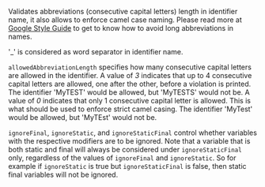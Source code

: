Validates abbreviations (consecutive capital letters) length in
identifier name, it also allows to enforce camel case naming. Please
read more at [Google Style
Guide](../../styleguides/google-java-style-20220203/javaguide.html#s5.3-camel-case)
to get to know how to avoid long abbreviations in names.

'\_' is considered as word separator in identifier name.

`allowedAbbreviationLength` specifies how many consecutive capital
letters are allowed in the identifier. A value of *3* indicates that up
to 4 consecutive capital letters are allowed, one after the other,
before a violation is printed. The identifier 'MyTEST' would be allowed,
but 'MyTESTS' would not be. A value of *0* indicates that only 1
consecutive capital letter is allowed. This is what should be used to
enforce strict camel casing. The identifier 'MyTest' would be allowed,
but 'MyTEst' would not be.

`ignoreFinal`, `ignoreStatic`, and `ignoreStaticFinal` control whether
variables with the respective modifiers are to be ignored. Note that a
variable that is both static and final will always be considered under
`ignoreStaticFinal` only, regardless of the values of `ignoreFinal` and
`ignoreStatic`. So for example if `ignoreStatic` is true but
`ignoreStaticFinal` is false, then static final variables will not be
ignored.
